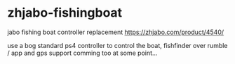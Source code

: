 # zhjabo-fishingboat
jabo fishing boat controller replacement
https://zhjabo.com/product/4540/

use a bog standard ps4 controller to control the boat, fishfinder over rumble / app and gps support comming too at some point...
